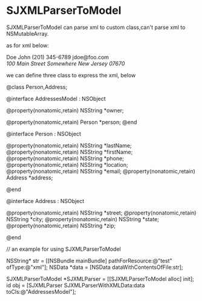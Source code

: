 SJXMLParserToModel
==================
SJXMLParserToModel can parse xml to custom class,can't parse xml to NSMutableArray.

as for xml below:

<?xml version="1.0" encoding="UTF-8"?>
<!DOCTYPE addresses SYSTEM "addresses.dtd">
<addresses owner="swilson">
    <person>
        <lastName>Doe</lastName>
        <firstName>John</firstName>
        <phone location="mobile">(201) 345-6789</phone>
        <email>jdoe@foo.com</email>
        <address>
            <street>100 Main Street</street>
            <city>Somewhere</city>
            <state>New Jersey</state>
            <zip>07670</zip>
        </address>
    </person>
</addresses>

we can define three class to express the xml, below

@class Person,Address;

@interface AddressesModel : NSObject

@property(nonatomic,retain) NSString *owner;

@property(nonatomic,retain) Person *person;
@end

@interface Person : NSObject

@property(nonatomic,retain) NSString *lastName;
@property(nonatomic,retain) NSString *firstName;
@property(nonatomic,retain) NSString *phone;
@property(nonatomic,retain) NSString *location;
@property(nonatomic,retain) NSString *email;
@property(nonatomic,retain) Address *address;


@end

@interface Address : NSObject

@property(nonatomic,retain) NSString *street;
@property(nonatomic,retain) NSString *city;
@property(nonatomic,retain) NSString *state;
@property(nonatomic,retain) NSString *zip;

@end

// an example for using  SJXMLParserToModel

  NSString* str =  [[NSBundle mainBundle] pathForResource:@"test" ofType:@"xml"];
  NSData *data = [NSData dataWithContentsOfFile:str];
    
  SJXMLParserToModel *SJXMLParser = [[SJXMLParserToModel alloc] init];
  id obj =  [SJXMLParser SJXMLParserWithXMLData:data toCls:@"AddressesModel"];
